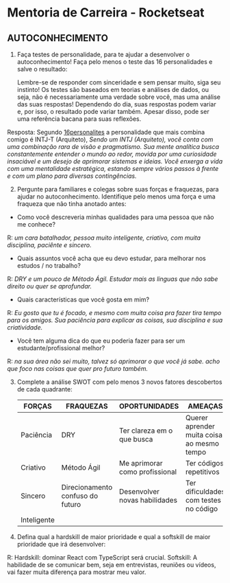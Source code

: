 # Mentoria de Carreira - Rocketseat

## AUTOCONHECIMENTO

1. Faça testes de personalidade, para te ajudar a desenvolver o autoconhecimento! Faça pelo menos o teste das 16 personalidades e salve o resultado:
    
    Lembre-se de responder com sinceridade e sem pensar muito, siga seu instinto! Os testes são baseados em teorias e análises de dados, ou seja, não é necessariamente uma verdade sobre você, mas uma análise das suas respostas! Dependendo do dia, suas respostas podem variar e, por isso, o resultado pode variar também. Apesar disso, pode ser uma referência bacana para suas reflexões.

Resposta:
Segundo [16personalites](https://www.16personalities.com/br) a personalidade que mais combina comigo é INTJ-T (Arquiteto), _Sendo um INTJ (Arquiteto), você conta com uma combinação rara de visão e pragmatismo. Sua mente analítica busca constantemente entender o mundo ao redor, movida por uma curiosidade insaciável e um desejo de aprimorar sistemas e ideias. Você enxerga a vida com uma mentalidade estratégica, estando sempre vários passos à frente e com um plano para diversas contingências._

2. Pergunte para familiares e colegas sobre suas forças e fraquezas, para ajudar no autoconhecimento. Identifique pelo menos uma força e uma fraqueza que não tinha anotado antes:    
  - Como você descreveria minhas qualidades para uma pessoa que não me conhece?

R: _um cara batalhador, pessoa muito inteligente, criativo, com muita disciplina, paciênte e sincero._
  - Quais assuntos você acha que eu devo estudar, para melhorar nos estudos / no trabalho?

R: _DRY e um pouco de Método Ágil. Estudar mais as linguas que não sabe direito ou quer se aprofundar._
  - Quais características que você gosta em mim?

R: _Eu gosto que tu é focado, e mesmo com muita coisa pra fazer tira tempo para os amigos. Sua paciência para explicar as coisas, sua disciplina e sua criatividade._
  - Você tem alguma dica do que eu poderia fazer para ser um estudante/profissional melhor?

R: _na sua área não sei muito, talvez só aprimorar o que você já sabe. acho que foco nas coisas que quer pro futuro também._

3. Complete a análise SWOT com pelo menos 3 novos fatores descobertos de cada quadrante:
    
    | **FORÇAS** | **FRAQUEZAS** | **OPORTUNIDADES** | **AMEAÇAS** |
    | --- | --- | --- | --- |
    | Paciência | DRY | Ter clareza em o que busca | Querer aprender muita coisa ao mesmo tempo |
    | Criativo | Método Ágil | Me aprimorar como profissional | Ter códigos repetitivos |
    | Sincero | Direcionamento confuso do futuro | Desenvolver novas habilidades | Ter dificuldades com testes no código |
    | Inteligente |  |  |  |

4. Defina qual a hardskill de maior prioridade e qual a softskill de maior prioridade que irá desenvolver:

R: Hardskill: dominar React com TypeScript será crucial. Softskill: A habilidade de se comunicar bem, seja em entrevistas, reuniões ou vídeos, vai fazer muita diferença para mostrar meu valor.
